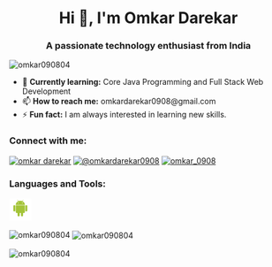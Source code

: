 <!DOCTYPE html>
<html lang="en">
<head>
    <meta charset="UTF-8">
    <meta name="viewport" content="width=device-width, initial-scale=1.0">
    <title>Omkar Darekar</title>
</head>
<body>
    <h1 align="center">Hi 👋, I'm Omkar Darekar</h1>
    <h3 align="center">A passionate technology enthusiast from India</h3>
    <p align="left">
        <img src="https://komarev.com/ghpvc/?username=omkar090804&label=Profile%20views&color=0e75b6&style=flat" alt="omkar090804" />
    </p>
    <ul>
        <li>🌱 <strong>Currently learning:</strong> Core Java Programming and Full Stack Web Development</li>
        <li>📫 <strong>How to reach me:</strong> omkardarekar0908@gmail.com</li>
        <li>⚡ <strong>Fun fact:</strong> I am always interested in learning new skills.</li>
    </ul>
    <h3 align="left">Connect with me:</h3>
    <p align="left">
        <a href="https://linkedin.com/in/omkar darekar" target="blank"><img align="center" src="https://raw.githubusercontent.com/rahuldkjain/github-profile-readme-generator/master/src/images/icons/Social/linked-in-alt.svg" alt="omkar darekar" height="30" width="40" /></a>
        <a href="https://www.hackerrank.com/@omkardarekar0908" target="blank"><img align="center" src="https://raw.githubusercontent.com/rahuldkjain/github-profile-readme-generator/master/src/images/icons/Social/hackerrank.svg" alt="@omkardarekar0908" height="30" width="40" /></a>
        <a href="https://www.leetcode.com/omkar_0908" target="blank"><img align="center" src="https://raw.githubusercontent.com/rahuldkjain/github-profile-readme-generator/master/src/images/icons/Social/leet-code.svg" alt="omkar_0908" height="30" width="40" /></a>
    </p>
    <h3 align="left">Languages and Tools:</h3>
    <p align="left">
        <a href="https://developer.android.com" target="_blank" rel="noreferrer"><img src="https://raw.githubusercontent.com/devicons/devicon/master/icons/android/android-original-wordmark.svg" alt="android" width="40" height="40"/></a>
        <!-- Add other language and tool icons here -->
    </p>
    <p><img align="left" src="https://github-readme-stats.vercel.app/api/top-langs?username=omkar090804&show_icons=true&locale=en&layout=compact" alt="omkar090804" /></p>
    <p>&nbsp;<img align="center" src="https://github-readme-stats.vercel.app/api?username=omkar090804&show_icons=true&locale=en" alt="omkar090804" /></p>
    <p><img align="center" src="https://github-readme-streak-stats.herokuapp.com/?user=omkar090804&" alt="omkar090804" /></p>
</body>
</html>
